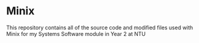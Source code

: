 # Minix
This repository contains all of the source code and modified files used with Minix for my Systems Software module in Year 2 at NTU
